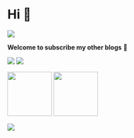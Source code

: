 # Hi 👋 

<img src="https://readme-typing-svg.herokuapp.com/?lines=I%20am%20Yuqi%20HU!;Welcome%20visitors!&font=Roboto" />

**Welcome to subscribe my other blogs** 🌟
<p>
<a href="https://blog.csdn.net/qq_45776432"><img src="https://img.shields.io/static/v1?label=Blog1&message=CSDN&color=red"/></a>
<a href="https://juejin.cn/user/1416638117190264"><img src="https://img.shields.io/static/v1?label=Blog2&message=juejin&color=cyan"/></a>
</p>

<img src="https://github-readme-stats.vercel.app/api?username=ALEEEHU&theme=buefy&count_private=true&show_icons=true&layout=compact&hide=prs&hide_title=true" height="100"> 
<img src="https://github-readme-stats.vercel.app/api/top-langs/?username=ALEEEHU&theme=buefy&hide=Jupyter&layout=compact&hide_title=true&langs_count=4" height="100">


![](https://komarev.com/ghpvc/?username=ALEEEHU&label=VISITORS)




